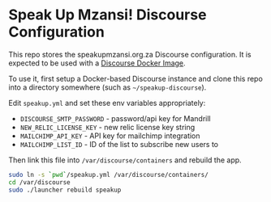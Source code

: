 Speak Up Mzansi! Discourse Configuration
========================================

This repo stores the speakupmzansi.org.za Discourse configuration. It is expected to be used
with a [Discourse Docker Image](https://github.com/discourse/discourse/blob/master/docs/INSTALL-cloud.md).

To use it, first setup a Docker-based Discourse instance and clone this repo into a directory somewhere (such as `~/speakup-discourse`).

Edit `speakup.yml` and set these env variables appropriately:

- `DISCOURSE_SMTP_PASSWORD` - password/api key for Mandrill
- `NEW_RELIC_LICENSE_KEY` - new relic license key string
- `MAILCHIMP_API_KEY` - API key for mailchimp integration
- `MAILCHIMP_LIST_ID` - ID of the list to subscribe new users to

Then link this file into `/var/discourse/containers` and rebuild the app.

```bash
sudo ln -s `pwd`/speakup.yml /var/discourse/containers/
cd /var/discourse
sudo ./launcher rebuild speakup
```

